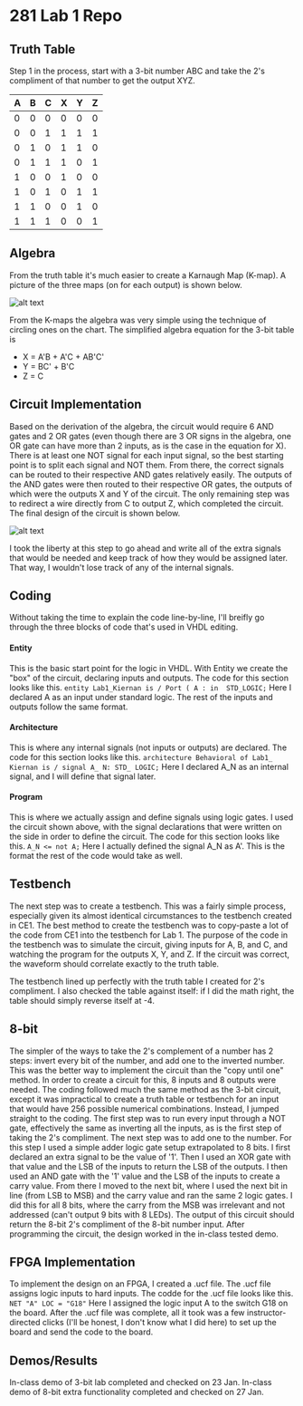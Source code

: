 # 281 Lab 1 Repo

## Truth Table

Step 1 in the process, start with a 3-bit number ABC and take the 2's compliment of that number to get the output XYZ. 

A | B | C | X | Y | Z
--- | --- | --- | --- | --- | ---
0 | 0 | 0 | 0 | 0 | 0
0 | 0 | 1 | 1 | 1 | 1
0 | 1 | 0 | 1 | 1 | 0
0 | 1 | 1 | 1 | 0 | 1
1 | 0 | 0 | 1 | 0 | 0
1 | 0 | 1 | 0 | 1 | 1
1 | 1 | 0 | 0 | 1 | 0
1 | 1 | 1 | 0 | 0 | 1

## Algebra
From the truth table it's much easier to create a Karnaugh Map (K-map). A picture of the three maps (on for each output) is shown below. 

![alt text](http://imgur.com/WO5yap6.jpg "Please ignore the mess in the lower right corner. Bonus algebra included in this picture.")

From the K-maps the algebra was very simple using the technique of circling ones on the chart. The simplified algebra equation for the 3-bit table is 

- X = A'B + A'C + AB'C'
- Y = BC' + B'C
- Z = C

## Circuit Implementation
Based on the derivation of the algebra, the circuit would require 6 AND gates and 2 OR gates (even though there are 3 OR signs in the algebra, one OR gate can have more than 2 inputs, as is the case in the equation for X). There is at least one NOT signal for each input signal, so the best starting point is to split each signal and NOT them. From there, the correct signals can be routed to their respective AND gates relatively easily. The outputs of the AND gates were then routed to their respective OR gates, the outputs of which were the outputs X and Y of the circuit. The only remaining step was to redirect a wire directly from C to output Z, which completed the circuit. The final design of the circuit is shown below. 

![alt text](http://i.imgur.com/UBpbdmX.jpg "Final circuit design for 3-bit.")

I took the liberty at this step to go ahead and write all of the extra signals that would be needed and keep track of how they would be assigned later. That way, I wouldn't lose track of any of the internal signals.

## Coding
Without taking the time to explain the code line-by-line, I'll breifly go through the three blocks of code that's used in VHDL editing.

#### Entity
This is the basic start point for the logic in VHDL. With Entity we create the "box" of the circuit, declaring inputs and outputs. The code for this section looks like this.
`entity Lab1_Kiernan is / Port ( A : in  STD_LOGIC;`
Here I declared A as an input under standard logic. The rest of the inputs and outputs follow the same format. 
#### Architecture
This is where any internal signals (not inputs or outputs) are declared. The code for this section looks like this.
`architecture Behavioral of Lab1_ Kiernan is / signal A_ N: STD_ LOGIC;`
Here I declared A_N as an internal signal, and I will define that signal later.
#### Program
This is where we actually assign and define signals using logic gates. I used the circuit shown above, with the signal declarations that were written on the side in order to define the circuit. The code for this section looks like this.
`A_N <= not A;`
Here I actually defined the signal A_N as A'. This is the format the rest of the code would take as well.

## Testbench
The next step was to create a testbench. This was a fairly simple process, especially given its almost identical circumstances to the testbench created in CE1. The best method to create the testbench was to copy-paste a lot of the code from CE1 into the testbench for Lab 1. The purpose of the code in the testbench was to simulate the circuit, giving inputs for A, B, and C, and watching the program for the outputs X, Y, and Z. If the circuit was correct, the waveform should correlate exactly to the truth table. 

The testbench lined up perfectly with the truth table I created for 2's compliment.
I also checked the table against itself: if I did the math right, the table should simply reverse itself at -4.

## 8-bit
The simpler of the ways to take the 2's complement of a number has 2 steps: invert every bit of the number, and add one to the inverted number. This was the better way to implement the circuit than the "copy until one" method. In order to create a circuit for this, 8 inputs and 8 outputs were needed. The coding followed much the same method as the 3-bit circuit, except it was impractical to create a truth table or testbench for an input that would have 256 possible numerical combinations. Instead, I jumped straight to the coding. The first step was to run every input through a NOT gate, effectively the same as inverting all the inputs, as is the first step of taking the 2's compliment. The next step was to add one to the number. For this step I used a simple adder logic gate setup extrapolated to 8 bits. I first declared an extra signal to be the value of '1'. Then I used an XOR gate with that value and the LSB of the inputs to return the LSB of the outputs. I then used an AND gate with the '1' value and the LSB of the inputs to create a carry value. From there I moved to the next bit, where I used the next bit in line (from LSB to MSB) and the carry value and ran the same 2 logic gates. I did this for all 8 bits, where the carry from the MSB was irrelevant and not addressed (can't output 9 bits with 8 LEDs). The output of this circuit should return the 8-bit 2's compliment of the 8-bit number input. After programming the circuit, the design worked in the in-class tested demo.

## FPGA Implementation
To implement the design on an FPGA, I created a .ucf file. The .ucf file assigns logic inputs to hard inputs. The codde for the .ucf file looks like this.
`NET "A" LOC = "G18"`
Here I assigned the logic input A to the switch G18 on the board. After the .ucf file was complete, all it took was a few instructor-directed clicks (I'll be honest, I don't know what I did here) to set up the board and send the code to the board. 

## Demos/Results
In-class demo of 3-bit lab completed and checked on 23 Jan.
In-class demo of 8-bit extra functionality completed and checked on 27 Jan.
